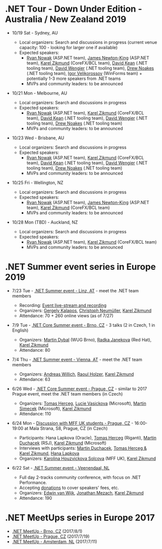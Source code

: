 # .NET Tour - Down Under Edition - Australia / New Zealand 2019

- 10/19 Sat - Sydney, AU
    - Local organizers: Search and discussions in progress (current venue capacity: 100 - looking for larger one if available)
    - Expected speakers:
        - [Ryan Nowak](https://twitter.com/aVerySpicyBoi) (ASP.NET team), [James Newton-King](https://twitter.com/JamesNK) (ASP.NET team), [Karel Zikmund](https://twitter.com/ziki_cz) (CoreFX/BCL team), [David Kean](https://twitter.com/davkean) (.NET tooling team), [David Wengier](https://twitter.com/davidwengier) (.NET tooling team), [Drew Noakes](https://twitter.com/drewnoakes) (.NET tooling team), [Igor Velikorossov](https://twitter.com/IgorRussKie) (WinForms team) + potentially 1-3 more speakers from .NET teams
        - MVPs and community leaders: to be announced

- 10/21 Mon - Melbourne, AU
    - Local organizers: Search and discussions in progress
    - Expected speakers:
        - [Ryan Nowak](https://twitter.com/aVerySpicyBoi) (ASP.NET team), [Karel Zikmund](https://twitter.com/ziki_cz) (CoreFX/BCL team), [David Kean](https://twitter.com/davkean) (.NET tooling team), [David Wengier](https://twitter.com/davidwengier) (.NET tooling team), [Drew Noakes](https://twitter.com/drewnoakes) (.NET tooling team)
        - MVPs and community leaders: to be announced

- 10/23 Wed - Brisbane, AU
    - Local organizers: Search and discussions in progress
    - Expected speakers:
        - [Ryan Nowak](https://twitter.com/aVerySpicyBoi) (ASP.NET team), [Karel Zikmund](https://twitter.com/ziki_cz) (CoreFX/BCL team), [David Kean](https://twitter.com/davkean) (.NET tooling team), [David Wengier](https://twitter.com/davidwengier) (.NET tooling team), [Drew Noakes](https://twitter.com/drewnoakes) (.NET tooling team)
        - MVPs and community leaders: to be announced

- 10/25 Fri - Wellington, NZ
    - Local organizers: Search and discussions in progress
    - Expected speakers:
        - [Ryan Nowak](https://twitter.com/aVerySpicyBoi) (ASP.NET team), [James Newton-King](https://twitter.com/JamesNK) (ASP.NET team), [Karel Zikmund](https://twitter.com/ziki_cz) (CoreFX/BCL team)
        - MVPs and community leaders: to be announced

- 10/28 Mon (TBD) - Auckland, NZ
    - Local organizers: Search and discussions in progress
    - Expected speakers:
        - [Ryan Nowak](https://twitter.com/aVerySpicyBoi) (ASP.NET team), [Karel Zikmund](https://twitter.com/ziki_cz) (CoreFX/BCL team)
        - MVPs and community leaders: to be announced

# .NET Summer event series in Europe 2019

- 7/23 Tue - [.NET Summer event - Linz, AT](https://www.meetup.com/NET-Stammtisch-Linz/events/261637908/) - meet the .NET team members
    - Recording: [Event live-stream and recording](https://youtu.be/tlszvLLMc4Q?t=325)
    - Organizers: [Gergely Kalapos](https://twitter.com/gregkalapos), [Christoph Neumüller](https://twitter.com/discostu105), [Karel Zikmund](https://twitter.com/ziki_cz)
    - Attendance: 70 + 260 online views (as of 7/27)

- 7/9 Tue - [.NET Core Summer event - Brno, CZ](https://www.wug.cz/brno/akce/1152--NET-Core-Summer-Event) - 3 talks (2 in Czech, 1 in English)
    - Organizers: [Martin Dybal](https://twitter.com/Martin_Dybal) (WUG Brno), [Radka Janekova](https://twitter.com/RheaAyase) (Red Hat), [Karel Zikmund](https://twitter.com/ziki_cz)
    - Attendance: 80

- 7/4 Thu - [.NET Summer event - Vienna, AT](https://www.meetup.com/dotnet-austria/events/262250140/) - meet the .NET team members
    - Organizers: [Andreas Willich](https://twitter.com/SabotageAndi), [Raoul Holzer](https://twitter.com/RaoulHolzer), [Karel Zikmund](https://twitter.com/ziki_cz)
    - Attendance: 63

- 6/26 Wed - [.NET Core Summer event - Prague, CZ](https://corestart3.updatedays.cz) - similar to 2017 Prague event, meet the .NET team members (in Czech)
    - Organizers: [Tomas Herceg](https://twitter.com/hercegtomas), [Lucie Vasickova](https://twitter.com/lulucieva) (Microsoft), [Martin Simecek](https://twitter.com/deeedx) (Microsoft), [Karel Zikmund](https://twitter.com/ziki_cz)
    - Attendance: 110

- 6/24 Mon - [Discussion with MFF UK students - Prague, CZ](https://opmk.mff.cuni.cz/wiki/studenti/kurzy#setkani_s_absolventy_informatickych_oboru) - 16:00-19:00 at Mala Strana, S8, Prague, CZ (in Czech)
    - Participants: Hana Lapkova (Oracle), [Tomas Herceg](https://twitter.com/hercegtomas) (Riganti), [Martin Duchacek](https://twitter.com/MDuchacek) (RSJ), [Karel Zikmund](https://twitter.com/ziki_cz) (Microsoft)
    - Interviews with participants: [Martin Duchacek](https://www.matfyz.cz/clanky/1361-setkani-s-absolventy-martin-duchacek), [Tomas Herceg & Karel Zikmund](https://www.matfyz.cz/clanky/1360-setkani-s-absolventy-karel-zikmund-a-tomas-herceg), [Hana Lapkova](https://www.matfyz.cz/clanky/1366-setkani-s-absolventy-hana-lapkova)
    - Organizers: [Karolina Houzvickova Solcova](https://www.mff.cuni.cz/cs/fakulta/organizacni-struktura/lide?hdl=3951) (MFF UK), [Karel Zikmund](https://twitter.com/ziki_cz)

- 6/22 Sat - [.NET Summer event - Veenendaal, NL](https://www.dncse.nl)
    - Full day 2-tracks community conference, with focus on .NET Performance.
    - Accepting [donations](https://opencollective.com/net-core-summer-event-netherlands/events/net-core-summer-event-2019-39269ev) to cover speakers' fees, etc.
    - Organizers: [Edwin van Wijk](https://twitter.com/evanwijk), [Jonathan Mezach](https://twitter.com/jmezach), [Karel Zikmund](https://twitter.com/ziki_cz)
    - Attendance: 190


# .NET MeetUps series in Europe 2017

- [.NET MeetUp - Brno, CZ](/events/2017-08-01_dotNetMeetUp_Brno) (2017/8/1)
- [.NET MeetUp - Prague, CZ](/events/2017-07-19_dotNetMeetUp_Prague) (2017/7/19)
- [.NET MeetUp - Amsterdam, NL](/events/2017-07-11_dotNetMeetUp_Amsterdam) (2017/7/11)
